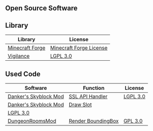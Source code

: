 ## Open Source Software

## Library
| Library                                                                        | License                                                                                                           |
|--------------------------------------------------------------------------------|-------------------------------------------------------------------------------------------------------------------|
| [Minecraft Forge](https://github.com/MinecraftForge/MinecraftForge/tree/1.8.9) | [Minecraft Forge License](https://github.com/MinecraftForge/MinecraftForge/blob/1.8.9/MinecraftForge-License.txt) |
| [Vigilance](https://github.com/Sk1erLLC/Vigilance)                             | [LGPL 3.0](https://www.gnu.org/licenses/lgpl-3.0-standalone.html)                                                 |

## Used Code
| Software                                                               | Function              | License                                                                                            |
|------------------------------------------------------------------------|-----------------------|----------------------------------------------------------------------------------------------------|
| [Danker's Skyblock Mod](https://github.com/bowser0000/SkyblockMod/)    | [SSL API Handler](https://github.com/bowser0000/SkyblockMod/blob/master/src/main/java/me/Danker/handlers/APIHandler.java)                           | [LGPL 3.0](https://www.gnu.org/licenses/lgpl-3.0-standalone.html)      |
| [Danker's Skyblock Mod](https://github.com/bowser0000/SkyblockMod/)    | [Draw Slot](https://github.com/bowser0000/SkyblockMod/blob/master/src/main/java/me/Danker/utils/RenderUtils.java)                                   
| [LGPL 3.0](https://www.gnu.org/licenses/lgpl-3.0-standalone.html)      |
| [DungeonRoomsMod](https://github.com/Quantizr/DungeonRoomsMod/)        | [Render BoundingBox](https://github.com/Quantizr/DungeonRoomsMod/blob/3.x/src/main/java/io/github/quantizr/dungeonrooms/utils/WaypointUtils.java)    | [GPL 3.0](https://www.gnu.org/licenses/gpl-3.0-standalone.html)        |
